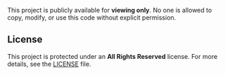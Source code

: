 This project is publicly available for **viewing only**. No one is allowed to copy, modify, or use this code without explicit permission.

## License
This project is protected under an **All Rights Reserved** license. For more details, see the [LICENSE](./LICENSE) file.
